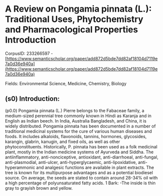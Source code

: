 # A Review on Pongamia pinnata (L.): Traditional Uses, Phytochemistry and Pharmacological Properties Introduction

CorpusID: 233266597 - [https://www.semanticscholar.org/paper/add872d5bde7dd82af18104d7119e7a0d36e940a](https://www.semanticscholar.org/paper/add872d5bde7dd82af18104d7119e7a0d36e940a)

Fields: Environmental Science, Medicine, Chemistry, Biology

## (s0) Introduction:
(p0.0) Pongamia pinnata (L.) Pierre belongs to the Fabaceae family, a medium-sized perennial tree commonly known in Hindi as Karanja and in English as Indian beech. In India, Australia Bangladesh, and China, it is widely distributed. Pongamia pinnata has been documented in a number of traditional medicinal systems for the cure of various human diseases and foods. It includes alkaloids, flavonoids, tannins, hormones, glycosides, karangin, glabrin, kanugin, and fixed oils, as well as other phytoconstituents. Historically, P. pinnata has been used as a folk medicinal plant, mostly in the Indian medicine systems of Ayurveda and Siddha. The antiinflammatory, anti-nonciceptive, antioxidant, anti-diarrhoeal, anti-fungal, anti-plasmodial, anti-ulcer, anti-hyperglycaemic, anti-lipoxidative, anti-hyperammonic and analgesic functions are available in plant extracts. The tree is known for its multipurpose advantages and as a potential biodiesel source. On average, the seeds are stated to contain around 28-34% oil with a high percentage of polyunsaturated fatty acids. 1 Bark: -The inside is thin gray to grayish brown and yellow.   
